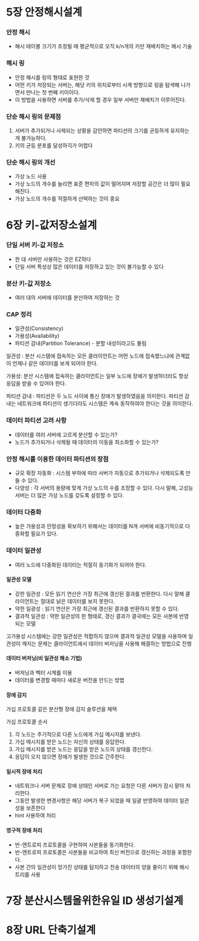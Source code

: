 # 5장 안정해시설계

### 안정 해시
- 해시 테이블 크기가 조정될 때 평균적으로 오직 k/n개의 키만 재배치하는 해시 기술

### 해시 링
- 안정 해시를 링의 형태로 표현한 것
- 어떤 키가 저장되는 서버는, 해당 키의 위치로부터 시계 방향으로 링을 탐색해 나가면서 만나는 첫 번째 키이이다.
- 이 방법을 사용하면 서버를 추가/삭제 할 경우 일부 서버만 재배치가 이루어진다.

### 단순 해시 링의 문제점
1. 서버가 추가되거나 사제되는 상황을 감안하면 파티션의 크기를 균등하게 유지하는 게 불가능하다.
2. 키의 균등 분포를 달성하긱가 어렵다

### 단순 해시 링의 개선
- 가상 노드 사용
- 가상 노드의 개수를 늘리면 표준 편차의 값이 떨어지며 저장할 공간은 더 많이 필요해진다.
- 가상 노드의 개수를 적절하게 선택하는 것이 중요


# 6장 키-값저장소설계

### 단일 서버 키-값 저장소
- 한 대 서버만 사용하는 것은 EZ하다
- 단일 서버 특성상 많은 데이터를 저장하고 있는 것이 불가능할 수 있다

### 분산 키-값 저장소
- 여러 대의 서버에 데이터를 분산하여 저장하는 것

### CAP 정리
- 일관성(Consistency)
- 가용성(Availability)
- 파티션 감내(Partition Tolerance) - 분할 내성이라고도 불림

일관성 : 분산 시스템에 접속하는 모든 클라이언트는 어떤 노드에 접속했느냐에 관계없이 언제나 같은 데이터를 보게 되어야 한다.

가용성: 분산 시스템에 접속하는 클라이언트는 일부 노드에 장애가 발생하더라도 항상 응답을 받을 수 있어야 한다.

파티션 감내 : 파티션은 두 노드 사이에 통신 장애가 발생하였음을 의미한다. 파티션 감내는 네트워크에 파티션이 생기더라도 시스템은 계속 동작하여야 한다는 것을 의미한다.

### 데이터 파티션 고려 사항
- 데이터를 여러 서버에 고르게 분산할 수 있는가?
- 노드가 추가되거나 삭제될 때 데이터의 이동을 최소화할 수 있는가?

### 안정 해시를 이용한 데이터 파티션의 장점
- 규모 확장 자동화 : 시스템 부하에 따라 서버가 자동으로 추가되거나 삭제되도록 만들 수 있다.
- 다양성 : 각 서버의 용량에 맞게 가상 노드의 수를 조정할 수 있다. 다시 말해, 고성능 서버는 더 많은 가상 노드를 갖도록 설정할 수 있다.

### 데이터 다중화
- 높은 가용성과 안정성을 확보하기 위해서는 데이터를 N개 서버에 비동기적으로 다중화할 필요가 있다.

### 데이터 일관성
- 여러 노드에 다중화된 데이터는 적절히 동기화가 되어야 한다.

#### 일관성 모델
- 강한 일관성 : 모든 읽기 연산은 가장 최근에 갱신된 결과를 반환한다. 다시 말해 클라이언트는 절대로 낡은 데이터를 보지 못한다.
- 약한 일광성 : 읽기 연산은 가장 최근에 갱신된 결과를 반환하지 못할 수 있다.
- 결과적 일관성 : 약한 일관성의 한 형태로, 갱신 결과가 결국에는 모든 사본에 반영되는 모델

고가용성 시스템에는 강한 일관성은 적합하지 않으며 결과적 일관성 모델을 사용하며 일관성이 깨지는 문제는 클라이언트에서 데이터 버저닝을 사용해 해결하는 방법으로 진행

#### 데이터 버저닝(비 일관성 해소 기법)
- 버저닝과 벡터 시계를 이용
- 데이터를 변경할 때마다 새로운 버전을 만드는 방법

#### 장애 감지
가십 프로토콜 같은 분산형 장애 감지 솔루션을 채택

가십 프로토콜 순서
1. 각 노드는 주기적으로 다른 노드에게 가십 메시지를 보낸다.
2. 가십 메시지를 받은 노드는 자신의 상태를 응답한다.
3. 가십 메시지를 받은 노드는 응답을 받은 노드의 상태를 갱신한다.
4. 응답이 오지 않으면 장애가 발생한 것으로 간주한다.

#### 일시적 장애 처리
- 네트워크나 서버 문제로 장애 상태인 서버로 가는 요청은 다른 서버가 잠시 맡아 처리한다.
- 그동안 발생한 변경사항은 해당 서버가 복구 되었을 때 일괄 반영하여 데이터 일관성을 보존한다
- hint 사용하여 처리


#### 영구적 장애 처리
- 반-엔트로피 프로토콜을 구현하여 사본들을 동기화한다.
- 반-엔트로피 프로토콜은 사본들을 비교하여 최신 버전으로 갱신하는 과정을 포함한다.
- 사본 간의 일관성이 망가진 상태를 탐지하고 전송 데이터의 양을 줄이기 위해 해시 트리를 사용


# 7장 분산시스템을위한유일 ID 생성기설계








# 8장 URL 단축기설계
